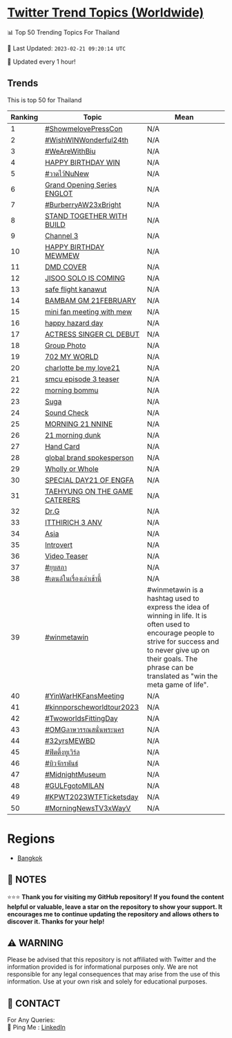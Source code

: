 [Twitter Trend Topics (Worldwide)](https://github.com/ErcinDedeoglu/Twitter-Trend-Topics)
==========


📊 Top 50 Trending Topics For Thailand

📆 Last Updated: `2023-02-21 09:20:14 UTC`

🔧 Updated every 1 hour!


## Trends

This is top 50 for Thailand

| Ranking | Topic | Mean |
| ------- | ------------ | ------------ |
| 1 | [#ShowmelovePressCon](http://twitter.com/search?q=%23ShowmelovePressCon) | N/A |
| 2 | [#WishWINWonderful24th](http://twitter.com/search?q=%23WishWINWonderful24th) | N/A |
| 3 | [#WeAreWithBiu](http://twitter.com/search?q=%23WeAreWithBiu) | N/A |
| 4 | [HAPPY BIRTHDAY WIN](http://twitter.com/search?q=HAPPY+BIRTHDAY+WIN) | N/A |
| 5 | [#วาดไว้NuNew](http://twitter.com/search?q=%23%e0%b8%a7%e0%b8%b2%e0%b8%94%e0%b9%84%e0%b8%a7%e0%b9%89NuNew) | N/A |
| 6 | [Grand Opening Series​ ENGLOT](http://twitter.com/search?q=Grand+Opening+Series%e2%80%8b+ENGLOT) | N/A |
| 7 | [#BurberryAW23xBright](http://twitter.com/search?q=%23BurberryAW23xBright) | N/A |
| 8 | [STAND TOGETHER WITH BUILD](http://twitter.com/search?q=STAND+TOGETHER+WITH+BUILD) | N/A |
| 9 | [Channel 3](http://twitter.com/search?q=Channel+3) | N/A |
| 10 | [HAPPY BIRTHDAY MEWMEW](http://twitter.com/search?q=HAPPY+BIRTHDAY+MEWMEW) | N/A |
| 11 | [DMD COVER](http://twitter.com/search?q=DMD+COVER) | N/A |
| 12 | [JISOO SOLO IS COMING](http://twitter.com/search?q=JISOO+SOLO+IS+COMING) | N/A |
| 13 | [safe flight kanawut](http://twitter.com/search?q=safe+flight+kanawut) | N/A |
| 14 | [BAMBAM GM 21FEBRUARY](http://twitter.com/search?q=BAMBAM+GM+21FEBRUARY) | N/A |
| 15 | [mini fan meeting with mew](http://twitter.com/search?q=mini+fan+meeting+with+mew) | N/A |
| 16 | [happy hazard day](http://twitter.com/search?q=happy+hazard+day) | N/A |
| 17 | [ACTRESS SINGER CL DEBUT](http://twitter.com/search?q=ACTRESS+SINGER+CL+DEBUT) | N/A |
| 18 | [Group Photo](http://twitter.com/search?q=Group+Photo) | N/A |
| 19 | [702 MY WORLD](http://twitter.com/search?q=702+MY+WORLD) | N/A |
| 20 | [charlotte be my love21](http://twitter.com/search?q=charlotte+be+my+love21) | N/A |
| 21 | [smcu episode 3 teaser](http://twitter.com/search?q=smcu+episode+3+teaser) | N/A |
| 22 | [morning bommu](http://twitter.com/search?q=morning+bommu) | N/A |
| 23 | [Suga](http://twitter.com/search?q=Suga) | N/A |
| 24 | [Sound Check](http://twitter.com/search?q=Sound+Check) | N/A |
| 25 | [MORNING 21 NNINE](http://twitter.com/search?q=MORNING+21+NNINE) | N/A |
| 26 | [21 morning dunk](http://twitter.com/search?q=21+morning+dunk) | N/A |
| 27 | [Hand Card](http://twitter.com/search?q=Hand+Card) | N/A |
| 28 | [global brand spokesperson](http://twitter.com/search?q=global+brand+spokesperson) | N/A |
| 29 | [Wholly or Whole](http://twitter.com/search?q=Wholly+or+Whole) | N/A |
| 30 | [SPECIAL DAY21 OF ENGFA](http://twitter.com/search?q=SPECIAL+DAY21+OF+ENGFA) | N/A |
| 31 | [TAEHYUNG ON THE GAME CATERERS](http://twitter.com/search?q=TAEHYUNG+ON+THE+GAME+CATERERS) | N/A |
| 32 | [Dr.G](http://twitter.com/search?q=Dr.G) | N/A |
| 33 | [ITTHIRICH 3 ANV](http://twitter.com/search?q=ITTHIRICH+3+ANV) | N/A |
| 34 | [Asia](http://twitter.com/search?q=Asia) | N/A |
| 35 | [Introvert](http://twitter.com/search?q=Introvert) | N/A |
| 36 | [Video Teaser](http://twitter.com/search?q=Video+Teaser) | N/A |
| 37 | [#ยุบสภา](http://twitter.com/search?q=%23%e0%b8%a2%e0%b8%b8%e0%b8%9a%e0%b8%aa%e0%b8%a0%e0%b8%b2) | N/A |
| 38 | [#เตนล์ในเรื่องเล่าเช้านี้](http://twitter.com/search?q=%23%e0%b9%80%e0%b8%95%e0%b8%99%e0%b8%a5%e0%b9%8c%e0%b9%83%e0%b8%99%e0%b9%80%e0%b8%a3%e0%b8%b7%e0%b9%88%e0%b8%ad%e0%b8%87%e0%b9%80%e0%b8%a5%e0%b9%88%e0%b8%b2%e0%b9%80%e0%b8%8a%e0%b9%89%e0%b8%b2%e0%b8%99%e0%b8%b5%e0%b9%89) | N/A |
| 39 | [#winmetawin](http://twitter.com/search?q=%23winmetawin) | #winmetawin is a hashtag used to express the idea of winning in life. It is often used to encourage people to strive for success and to never give up on their goals. The phrase can be translated as "win the meta game of life". |
| 40 | [#YinWarHKFansMeeting](http://twitter.com/search?q=%23YinWarHKFansMeeting) | N/A |
| 41 | [#kinnporscheworldtour2023](http://twitter.com/search?q=%23kinnporscheworldtour2023) | N/A |
| 42 | [#TwoworldsFittingDay](http://twitter.com/search?q=%23TwoworldsFittingDay) | N/A |
| 43 | [#OMGลาษวรรณสนั่นพระนคร](http://twitter.com/search?q=%23OMG%e0%b8%a5%e0%b8%b2%e0%b8%a9%e0%b8%a7%e0%b8%a3%e0%b8%a3%e0%b8%93%e0%b8%aa%e0%b8%99%e0%b8%b1%e0%b9%88%e0%b8%99%e0%b8%9e%e0%b8%a3%e0%b8%b0%e0%b8%99%e0%b8%84%e0%b8%a3) | N/A |
| 44 | [#32yrsMEWBD](http://twitter.com/search?q=%2332yrsMEWBD) | N/A |
| 45 | [#ฟิตติ้งทูเวิร์ล](http://twitter.com/search?q=%23%e0%b8%9f%e0%b8%b4%e0%b8%95%e0%b8%95%e0%b8%b4%e0%b9%89%e0%b8%87%e0%b8%97%e0%b8%b9%e0%b9%80%e0%b8%a7%e0%b8%b4%e0%b8%a3%e0%b9%8c%e0%b8%a5) | N/A |
| 46 | [#บิวจักรพันธ์](http://twitter.com/search?q=%23%e0%b8%9a%e0%b8%b4%e0%b8%a7%e0%b8%88%e0%b8%b1%e0%b8%81%e0%b8%a3%e0%b8%9e%e0%b8%b1%e0%b8%99%e0%b8%98%e0%b9%8c) | N/A |
| 47 | [#MidnightMuseum](http://twitter.com/search?q=%23MidnightMuseum) | N/A |
| 48 | [#GULFgotoMILAN](http://twitter.com/search?q=%23GULFgotoMILAN) | N/A |
| 49 | [#KPWT2023WTFTicketsday](http://twitter.com/search?q=%23KPWT2023WTFTicketsday) | N/A |
| 50 | [#MorningNewsTV3xWayV](http://twitter.com/search?q=%23MorningNewsTV3xWayV) | N/A |



# Regions

* [Bangkok](</Thailand/Bangkok.md>)



## 📝 NOTES

⭐⭐⭐ **Thank you for visiting my GitHub repository! If you found the content helpful or valuable, leave a star on the repository to show your support. It encourages me to continue updating the repository and allows others to discover it. Thanks for your help!**


## ⚠️ WARNING

Please be advised that this repository is not affiliated with Twitter and the information provided is for informational purposes only. We are not responsible for any legal consequences that may arise from the use of this information. Use at your own risk and solely for educational purposes.


## 📨 CONTACT

 For Any Queries:  
            🏓 Ping Me : [LinkedIn](https://www.linkedin.com/in/ercindedeoglu/)
